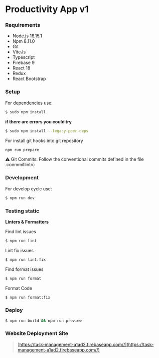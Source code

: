 # Productivity App v1

### Requirements

- Node.js 16.15.1
- Npm 8.11.0
- Git
- ViteJs
- Typescript
- Firebase 9
- React 18
- Redux
- React Bootstrap

### Setup

For dependencies use:

```bash
$ sudo npm install
```

**if there are errors you could try**

```bash
$ sudo npm install --legacy-peer-deps
```

For install git hooks into git repository

```bash
npm run prepare
```

⚠️ Git Commits: Follow the conventional commits defined in the file .conmmitlintrc

### Development

For develop cycle use:

```bash
$ npm run dev
```

### Testing static

**Linters & Formatters**

Find lint issues

```bash
$ npm run lint
```

Lint fix issues

```bash
$ npm run lint:fix
```

Find format issues

```bash
$ npm run format
```

Format Code

```bash
$ npm run format:fix
```

### Deploy

```bash
$ npm run build && npm run preview
```

### Website Deployment Site

> [https://task-management-a1ad2.firebaseapp.com//](https://task-management-a1ad2.firebaseapp.com//)
